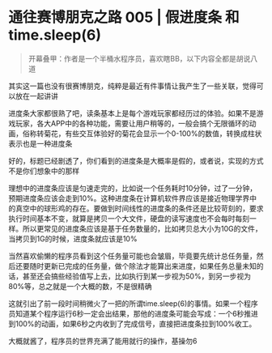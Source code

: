 # 通往赛博朋克之路 005 | 假进度条 和 time.sleep(6)

> 开幕叠甲：作者是一个半桶水程序员，喜欢瞎BB，以下内容全都是胡说八道

其实这一篇也没有很赛博朋克，纯粹是最近有件事情让我产生了一些关联，觉得可以放在一起讲讲

进度条大家都很熟了吧，读条基本上是每个游戏玩家都经历过的体验。如果不是游戏玩家，各大APP中的各种功能，需要让用户稍等的，一般会搞个无限循环的动画，俗称转菊花，有些交互体验好的菊花会显示一个0-100%的数值，转换成柱状表示也是一种进度条

好的，标题已经剧透了，你们看到的进度条是大概率是假的，或者说，实现的方式不是你们想象中的那样

理想中的进度条应该是匀速走完的，比如说一个任务耗时10分钟，过了一分钟，预期进度条应该会走到10%。这种进度条在计算机软件界应该是接近物理学界中的真空中的球形鸡的存在。要做到时间线性的进度条的条件还是比较苛刻的，要求执行时间基本不变，就算是拷贝一个大文件，硬盘的读写速度也不会每时每刻一样。所以更常见的进度条应该是基于任务数量的，比如拷贝总大小为10G的文件，当拷贝到1G的时候，进度条就应该是10%

当然喜欢偷懒的程序员看到这个任务量可能也会皱眉，毕竟要先统计总任务量，然后还要随时更新已完成的任务量，做个除法才能算出来进度，如果任务总量未知的话，甚至还会搞些经验值写上去，比如执行到某一步视为50%，到另一步视为80%等，总之就是一个大概的数，不是很精确

这就引出了前一段时间稍微火了一把的所谓time.sleep(6)的事情。如果一个程序员知道某个程序运行6秒一定会出结果，那他的进度条可能会写成：一个6秒推进到100%的动画，如果6秒之内收到了完成信号，直接把进度条拉到100%收工。

大概就酱了，程序员的世界充满了能用就行的操作，基操勿6
